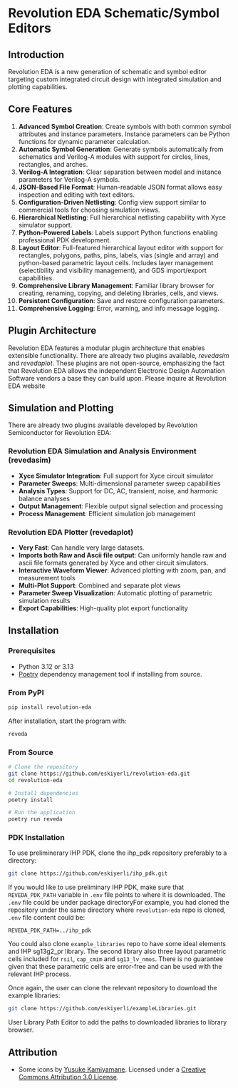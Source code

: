 # Revolution EDA Schematic/Symbol Editors

## Introduction

Revolution EDA is a new generation of schematic and symbol editor targeting custom integrated
circuit design with integrated simulation and plotting capabilities.

## Core Features

1. **Advanced Symbol Creation**: Create symbols with both common symbol attributes and instance
   parameters. Instance parameters can be Python functions for dynamic parameter calculation.
2. **Automatic Symbol Generation**: Generate symbols automatically from schematics and Verilog-A
   modules with support for circles, lines, rectangles, and arches.
3. **Verilog-A Integration**: Clear separation between model and instance parameters for
   Verilog-A symbols.
4. **JSON-Based File Format**: Human-readable JSON format allows easy inspection and editing
   with text editors.
5. **Configuration-Driven Netlisting**: Config view support similar to commercial tools for
   choosing simulation views.
6. **Hierarchical Netlisting**: Full hierarchical netlisting capability with Xyce simulator
   support.
7. **Python-Powered Labels**: Labels support Python functions enabling professional PDK
   development.
8. **Layout Editor**: Full-featured hierarchical layout editor with support for rectangles,
   polygons, paths, pins, labels, vias (single and array) and python-based parametric 
   layout cells. Includes layer management (selectibility and visibility
   management), and GDS import/export capabilities.
9. **Comprehensive Library Management**: Familiar library browser for creating, renaming,
   copying, and deleting libraries, cells, and views.
10. **Persistent Configuration**: Save and restore configuration parameters.
11. **Comprehensive Logging**: Error, warning, and info message logging.

## Plugin Architecture

Revolution EDA features a modular plugin architecture that enables extensible functionality. 
There are already two plugins available, *revedasim* and *revedaplot*. These plugins are not 
open-source, emphasizing the fact that Revolution EDA allows the independent Electronic 
Design Automation Software vendors a base they can build upon. Please inquire at Revolution 
EDA website

## Simulation and Plotting

There are already two plugins available developed by Revolution Semiconductor for Revolution 
EDA:

### Revolution EDA Simulation and Analysis Environment (revedasim)

- **Xyce Simulator Integration**: Full support for Xyce circuit simulator
- **Parameter Sweeps**: Multi-dimensional parameter sweep capabilities
- **Analysis Types**: Support for DC, AC, transient, noise, and harmonic balance analyses
- **Output Management**: Flexible output signal selection and processing
- **Process Management**: Efficient simulation job management

### Revolution EDA Plotter (revedaplot)

- **Very Fast**: Can handle very large datasets.
- **Imports both Raw and Ascii file output**: Can uniformly handle raw and ascii file 
  formats generated by Xyce and other circuit simulators.
- **Interactive Waveform Viewer**: Advanced plotting with zoom, pan, and measurement tools
- **Multi-Plot Support**: Combined and separate plot views
- **Parameter Sweep Visualization**: Automatic plotting of parametric simulation results
- **Export Capabilities**: High-quality plot export functionality


## Installation

### Prerequisites

- Python 3.12 or 3.13
- [Poetry](https://python-poetry.org/docs/#installation) dependency management tool if
  installing from source.

### From PyPI

```bash
pip install revolution-eda
```

After installation, start the program with:

```bash
reveda
```

### From Source

```bash
# Clone the repository
git clone https://github.com/eskiyerli/revolution-eda.git
cd revolution-eda

# Install dependencies
poetry install

# Run the application
poetry run reveda
```

### PDK Installation

To use preliminerary IHP PDK, clone the ihp_pdk repository preferably to a directory:

```bash
git clone https://github.com/eskiyerli/ihp_pdk.git
```

If you would like to use preliminary IHP PDK, make sure that `REVEDA_PDK_PATH` variable in
`.env` file points to where it is downloaded. The `.env` file could be under package
directoryFor example, you had cloned the
repository
under
the same directory where `revolution-eda` repo is cloned, `.env` file content could be:

```
REVEDA_PDK_PATH=../ihp_pdk
```

You could also clone `example_libraries` repo to have some ideal elements and IHP sg13g2_pr
library. The second library also three layout parametric cells included for `rsil`, `cap_cmim`
and `sg13_lv_nmos`. There is no guarantee given that these parametric cells are error-free and
can be used with the relevant IHP process.

Once again, the user can clone the relevant repository to download the example libraries:

```bash
git clone https://github.com/eskiyerli/exampleLibraries.git
```

User Library Path Editor to add the paths to downloaded libraries to library browser.

## Attribution

- Some icons by [Yusuke Kamiyamane](http://p.yusukekamiyamane.com/). Licensed under
  a [Creative Commons Attribution 3.0 License](http://creativecommons.org/licenses/by/3.0/).
